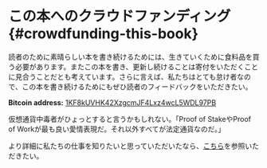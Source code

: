 # この本へのクラウドファンディング {#crowdfunding-this-book}

読者のために素晴らしい本を書き続けるためには、生きていくために食料品を買う必要があります。またこの本を書き、更新し続けることは寄付をいただくことに見合うことだとも考えています。さらに言えば、私たちはとても怠け者なので、この本を書き続けるためにもぜひ読者のフィードバックをいただきたい。

**Bitcoin address:** [1KF8kUVHK42XzgcmJF4Lxz4wcL5WDL97PB](https://blockchain.info/address/1KF8kUVHK42XzgcmJF4Lxz4wcL5WDL97PB)

仮想通貨中毒者がひょっとすると言うかもしれない。「Proof of StakeやProof of Workが最も良い愛情表現だ。それ以外すべてが法定通貨なのだ。」

より詳細に私たちの仕事を知りたいと思っていただいたなら、[こちら](http://n.bitcoin.ninja/)を参照いただきたい。
